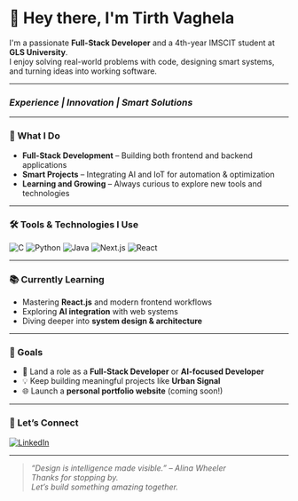 # 👋 Hey there, I'm Tirth Vaghela

I'm a passionate **Full-Stack Developer** and a 4th-year IMSCIT student at **GLS University**.  
I enjoy solving real-world problems with code, designing smart systems, and turning ideas into working software.

---

### _Experience | Innovation | Smart Solutions_

---

### 💼 What I Do

- **Full-Stack Development** – Building both frontend and backend applications  
- **Smart Projects** – Integrating AI and IoT for automation & optimization  
- **Learning and Growing** – Always curious to explore new tools and technologies  

---

### 🛠️ Tools & Technologies I Use

![C](https://img.shields.io/badge/-C-000?style=flat&logo=c)
![Python](https://img.shields.io/badge/-Python-000?style=flat&logo=python)
![Java](https://img.shields.io/badge/-Java-000?style=flat&logo=java)
![Next.js](https://img.shields.io/badge/-Next.js-000?style=flat&logo=nextdotjs)
![React](https://img.shields.io/badge/-React-000?style=flat&logo=react)

---

### 📚 Currently Learning

- Mastering **React.js** and modern frontend workflows  
- Exploring **AI integration** with web systems  
- Diving deeper into **system design & architecture**

---

### 🎯 Goals

- 🚀 Land a role as a **Full-Stack Developer** or **AI-focused Developer**  
- 💡 Keep building meaningful projects like **Urban Signal**  
- 🌐 Launch a **personal portfolio website** (coming soon!)

---

### 💬 Let’s Connect

[![LinkedIn](https://img.shields.io/badge/-LinkedIn-0A66C2?style=flat&logo=linkedin&logoColor=white)](https://linkedin.com/in/Tirthvaghela)  
<!-- Add your actual LinkedIn or portfolio above -->

---

> *“Design is intelligence made visible.” – Alina Wheeler*  
> _Thanks for stopping by._  
> _Let’s build something amazing together._

